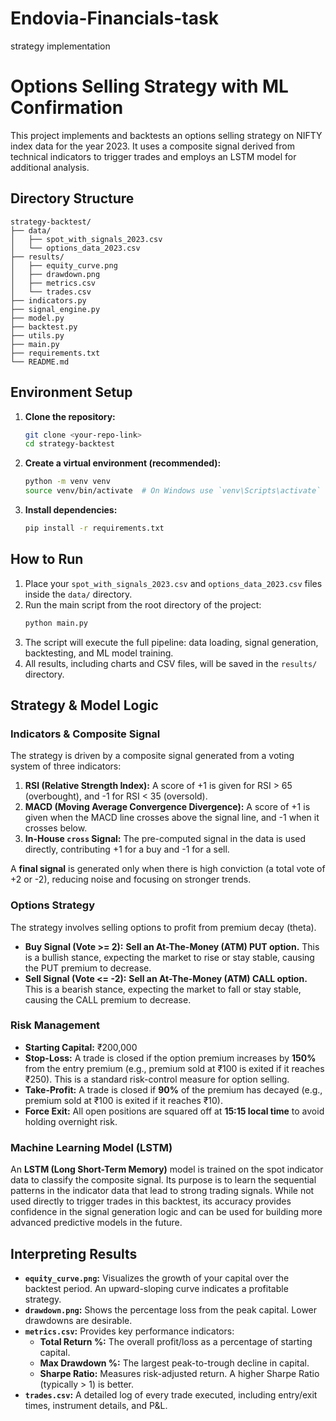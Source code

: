 # Endovia-Financials-task
strategy implementation
# Options Selling Strategy with ML Confirmation

This project implements and backtests an options selling strategy on NIFTY index data for the year 2023. It uses a composite signal derived from technical indicators to trigger trades and employs an LSTM model for additional analysis.

## Directory Structure

```
strategy-backtest/
├── data/
│   ├── spot_with_signals_2023.csv
│   └── options_data_2023.csv
├── results/
│   ├── equity_curve.png
│   ├── drawdown.png
│   ├── metrics.csv
│   └── trades.csv
├── indicators.py
├── signal_engine.py
├── model.py
├── backtest.py
├── utils.py
├── main.py
├── requirements.txt
└── README.md
```

## Environment Setup

1.  **Clone the repository:**
    ```bash
    git clone <your-repo-link>
    cd strategy-backtest
    ```
2.  **Create a virtual environment (recommended):**
    ```bash
    python -m venv venv
    source venv/bin/activate  # On Windows use `venv\Scripts\activate`
    ```
3.  **Install dependencies:**
    ```bash
    pip install -r requirements.txt
    ```

## How to Run

1.  Place your `spot_with_signals_2023.csv` and `options_data_2023.csv` files inside the `data/` directory.
2.  Run the main script from the root directory of the project:
    ```bash
    python main.py
    ```
3.  The script will execute the full pipeline: data loading, signal generation, backtesting, and ML model training.
4.  All results, including charts and CSV files, will be saved in the `results/` directory.

## Strategy & Model Logic

### Indicators & Composite Signal

The strategy is driven by a composite signal generated from a voting system of three indicators:

1.  **RSI (Relative Strength Index):** A score of +1 is given for RSI > 65 (overbought), and -1 for RSI < 35 (oversold).
2.  **MACD (Moving Average Convergence Divergence):** A score of +1 is given when the MACD line crosses above the signal line, and -1 when it crosses below.
3.  **In-House `cross` Signal:** The pre-computed signal in the data is used directly, contributing +1 for a buy and -1 for a sell.

A **final signal** is generated only when there is high conviction (a total vote of +2 or -2), reducing noise and focusing on stronger trends.

### Options Strategy

The strategy involves selling options to profit from premium decay (theta).

-   **Buy Signal (Vote >= 2):** **Sell an At-The-Money (ATM) PUT option.** This is a bullish stance, expecting the market to rise or stay stable, causing the PUT premium to decrease.
-   **Sell Signal (Vote <= -2):** **Sell an At-The-Money (ATM) CALL option.** This is a bearish stance, expecting the market to fall or stay stable, causing the CALL premium to decrease.

### Risk Management

-   **Starting Capital:** ₹200,000
-   **Stop-Loss:** A trade is closed if the option premium increases by **150%** from the entry premium (e.g., premium sold at ₹100 is exited if it reaches ₹250). This is a standard risk-control measure for option selling.
-   **Take-Profit:** A trade is closed if **90%** of the premium has decayed (e.g., premium sold at ₹100 is exited if it reaches ₹10).
-   **Force Exit:** All open positions are squared off at **15:15 local time** to avoid holding overnight risk.

### Machine Learning Model (LSTM)

An **LSTM (Long Short-Term Memory)** model is trained on the spot indicator data to classify the composite signal. Its purpose is to learn the sequential patterns in the indicator data that lead to strong trading signals. While not used directly to trigger trades in this backtest, its accuracy provides confidence in the signal generation logic and can be used for building more advanced predictive models in the future.

## Interpreting Results

-   **`equity_curve.png`:** Visualizes the growth of your capital over the backtest period. An upward-sloping curve indicates a profitable strategy.
-   **`drawdown.png`:** Shows the percentage loss from the peak capital. Lower drawdowns are desirable.
-   **`metrics.csv`:** Provides key performance indicators:
    -   **Total Return %:** The overall profit/loss as a percentage of starting capital.
    -   **Max Drawdown %:** The largest peak-to-trough decline in capital.
    -   **Sharpe Ratio:** Measures risk-adjusted return. A higher Sharpe Ratio (typically > 1) is better.
-   **`trades.csv`:** A detailed log of every trade executed, including entry/exit times, instrument details, and P&L.

